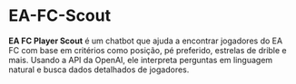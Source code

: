 # EA-FC-Scout
**EA FC Player Scout**  é um chatbot que ajuda a encontrar jogadores do EA FC com base em critérios como posição, pé preferido, estrelas de drible e mais. Usando a API da OpenAI, ele interpreta perguntas em linguagem natural e busca dados detalhados de jogadores.
